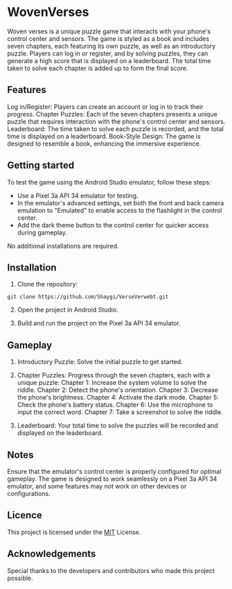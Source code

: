 # WovenVerses

Woven verses is a unique puzzle game that interacts with your phone's control center and sensors. The game is styled as a book and includes seven chapters, each featuring its own puzzle, as well as an introductory puzzle. Players can log in or register, and by solving puzzles, they can generate a high score that is displayed on a leaderboard. The total time taken to solve each chapter is added up to form the final score.

## Features

Log in/Register: Players can create an account or log in to track their progress.
Chapter Puzzles: Each of the seven chapters presents a unique puzzle that requires interaction with the phone's control center and sensors.
Leaderboard: The time taken to solve each puzzle is recorded, and the total time is displayed on a leaderboard.
Book-Style Design: The game is designed to resemble a book, enhancing the immersive experience.

## Getting started

To test the game using the Android Studio emulator, follow these steps:

- Use a Pixel 3a API 34 emulator for testing.
- In the emulator's advanced settings, set both the front and back camera emulation to "Emulated" to enable access to the flashlight in the control center.
- Add the dark theme button to the control center for quicker access during gameplay.

No additional installations are required.

## Installation

1. Clone the repository:
~~~git
git clone https://github.com/Shaygi/VerseVerwebt.git
~~~
2. Open the project in Android Studio.

3. Build and run the project on the Pixel 3a API 34 emulator.

## Gameplay

1. Introductory Puzzle: Solve the initial puzzle to get started.

2. Chapter Puzzles: Progress through the seven chapters, each with a unique puzzle:
   Chapter 1: Increase the system volume to solve the riddle.
   Chapter 2: Detect the phone's orientation.
   Chapter 3: Decrease the phone's brightness.
   Chapter 4: Activate the dark mode.
   Chapter 5: Check the phone's battery status.
   Chapter 6: Use the microphone to input the correct word.
   Chapter 7: Take a screenshot to solve the riddle.

3. Leaderboard: Your total time to solve the puzzles will be recorded and displayed on the leaderboard.

## Notes

Ensure that the emulator's control center is properly configured for optimal gameplay.
The game is designed to work seamlessly on a Pixel 3a API 34 emulator, and some features may not work on other devices or configurations.

## Licence

This project is licensed under the [MIT](https://choosealicense.com/licenses/mit/) License.

## Acknowledgements

Special thanks to the developers and contributors who made this project possible.

